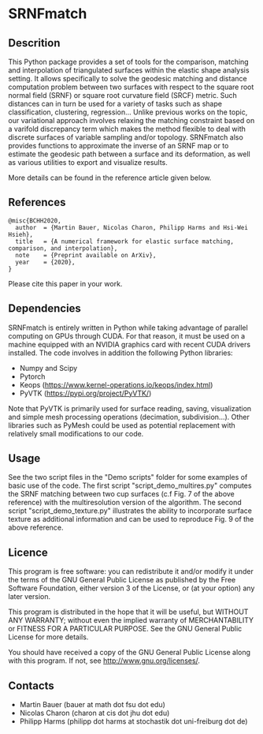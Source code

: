 SRNFmatch
=========

Descrition
-----------

This Python package provides a set of tools for the comparison, matching and interpolation of triangulated surfaces within the elastic shape analysis setting. It allows specifically to solve the geodesic matching and distance computation problem between two surfaces with respect to the square root normal field (SRNF) or square root curvature field (SRCF) metric. Such distances can in turn be used for a variety of tasks such as shape classification, clustering, regression... Unlike previous works on the topic, our variational approach involves relaxing the matching constraint based on a varifold discrepancy term which makes the method flexible to deal with discrete surfaces of variable sampling and/or topology. SRNFmatch also provides functions to approximate the inverse of an SRNF map or to estimate the geodesic path between a surface and its deformation, as well as various utilities to export and visualize results.    

More details can be found in the reference article given below.



References
------------


    @misc{BCHH2020,
      author  = {Martin Bauer, Nicolas Charon, Philipp Harms and Hsi-Wei Hsieh},
      title   = {A numerical framework for elastic surface matching, comparison, and interpolation},
      note    = {Preprint available on ArXiv},
      year    = {2020},
    }

Please cite this paper in your work.



Dependencies
------------

SRNFmatch is entirely written in Python while taking advantage of parallel computing on GPUs through CUDA. 
For that reason, it must be used on a machine equipped with an NVIDIA graphics card with recent CUDA drivers installed.
The code involves in addition the following Python libraries:

* Numpy and Scipy
* Pytorch 
* Keops (https://www.kernel-operations.io/keops/index.html)
* PyVTK (https://pypi.org/project/PyVTK/)

Note that PyVTK is primarily used for surface reading, saving, visualization and simple mesh processing operations (decimation, subdivision...). Other libraries such as PyMesh could be used as potential replacement with relatively small modifications to our code.  


Usage
-----

See the two script files in the "Demo scripts" folder for some examples of basic use of the code. 
The first script "script_demo_multires.py" computes the SRNF matching between two cup surfaces (c.f Fig. 7 of the above reference) with the multiresolution version of the algorithm.
The second script "script_demo_texture.py" illustrates the ability to incorporate surface texture as additional information and can be used to reproduce Fig. 9 of the above reference. 


Licence
-------

This program is free software: you can redistribute it and/or modify it under 
the terms of the GNU General Public License as published by the Free Software 
Foundation, either version 3 of the License, or (at your option) any later 
version.

This program is distributed in the hope that it will be useful, but WITHOUT 
ANY WARRANTY; without even the implied warranty of MERCHANTABILITY or FITNESS 
FOR A PARTICULAR PURPOSE. See the GNU General Public License for more details.

You should have received a copy of the GNU General Public License along with 
this program. If not, see http://www.gnu.org/licenses/.


Contacts
--------

* Martin Bauer (bauer at math dot fsu dot edu)
* Nicolas Charon (charon at cis dot jhu dot edu)
* Philipp Harms (philipp dot harms at stochastik dot uni-freiburg dot de)
